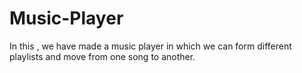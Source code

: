 # Music-Player
In this , we have made a music player in which we can form different playlists and move from one song to another.
